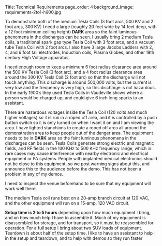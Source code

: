 Title: Technical Requirements
page_order: 4
background_image: requirements-2to1-h600.jpg


To demonstrate both of the medium Tesla Coils (3 foot arcs, 500 KV and 2 foot arcs, 300 KV)  I need a large 
(roughly 20 feet wide by 14 feet deep, with a 12 foot minimum ceiling height) **DARK** area so the faint luminous phenomena 
in the discharges can be seen. I usually bring 2 medium Tesla coils, a traditional spark gap type Tesla Coil with 3 
foot arcs, and a vacuum tube Tesla Coil with 2 foot arcs. I also have 3 large Jacobs Ladders with 2, 4, and 6 foot tall 
electrodes, Induction coils, Plasma Globes, and other 19th century High Voltage apparatus.

I need enough room to keep a minimum 6 foot radius clearance area around the 500 KV Tesla Coil (3 foot arc), and a 4 
foot radius clearance area around the 300 KV Tesla Coil (2 foot arc) so that the discharge will not touch anything. 
This discharge is around 500,000 volts, but the current is very low and the frequency is very high, so this discharge 
is not hazardous. In the early 1900’s they used Tesla Coils in Vaudeville shows where a person would be charged up, 
and could give 6 inch long sparks to an assistant.

There are hazardous voltages inside the Tesla Coil (120 volts and much higher voltages) so it is run in a roped off 
area, and it is controlled by a push button switch so it is only turned on when I want it on and I am viewing the area. 
I have lighted stanchions to create a roped off area all around the demonstration area to keep people out of the danger 
area. The equipment needs to be in **DARK** area so the faint luminous phenomena in the discharges can be seen.
Tesla Coils generate strong electric and magnetic fields, and RF fields in the 100 KHz to 500 KHz frequency range, 
which in rare cases may cause interference with nearby electronic and electrical equipment or PA systems.  People with 
implanted medical electronics should not be close to this equipment, so we post warning signs about this, and announce 
this to the audience before the demo. This has not been a problem in any of my demos. 

I need to inspect the venue beforehand to be sure that my equipment will work well there.

The medium Tesla coil runs best on a 20-amp branch circuit at 120 VAC, and the other equipment will run on a 15-amp, 
120 VAC circuit.

**Setup time is 2 to 5 hours** depending upon how much equipment I bring, and on how much help I have to assemble it. Much 
of my equipment is disassembled for storage, and for transport, so it must be reassembled for operation. For a full 
setup I bring about two SUV loads of equipment. Teardown is about half of the setup time. I like to have an assistant 
to help in the setup and teardown, and to help with demos so they run faster